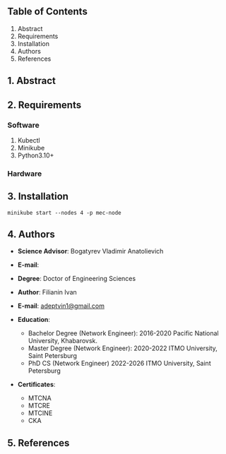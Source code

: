 
## Table of Contents 
1. Abstract
2. Requirements
3. Installation
4. Authors
5. References

## 1. Abstract

## 2. Requirements

### Software
1. Kubectl
2. Minikube
3. Python3.10+

### Hardware

## 3. Installation

`minikube start --nodes 4 -p mec-node` 


## 4. Authors
* **Science Advisor**: Bogatyrev Vladimir Anatolievich
* **E-mail**: 
* **Degree**: Doctor of Engineering Sciences


* **Author**: Filianin Ivan 
* **E-mail**: adeptvin1@gmail.com
* **Education**:
    - Bachelor Degree (Network Engineer): 2016-2020 Pacific National University, Khabarovsk.
    - Master Degree (Network Engineer): 2020-2022 ITMO University, Saint Petersburg
    - PhD CS (Network Engineer) 2022-2026 ITMO University, Saint Petersburg
* **Certificates**:
    - MTCNA
    - MTCRE
    - MTCINE
    - CKA

## 5. References